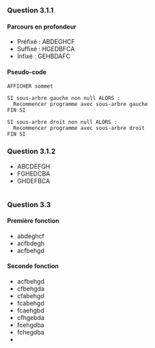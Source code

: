 ### Question 3.1.1

#### Parcours en profondeur

* Préfixé : ABDEGHCF
* Suffixé : HGEDBFCA
* Infixé : GEHBDAFC

#### Pseudo-code
```
AFFICHER sommet

SI sous-arbre gauche non null ALORS :
  Recommencer programme avec sous-arbre gauche
FIN SI

SI sous-arbre droit non null ALORS :
  Recommencer programme avec sous-arbre droit
FIN SI
```

### Question 3.1.2

* ABCDEFGH
* FGHEDCBA
* GHDEFBCA

```

```

### Question 3.3
#### Première fonction
* abdeghcf
* acfbdegh
* acfbehgd
#### Seconde fonction
* acfbehgd
* cfbehgda
* cfabehgd
* fcabehgd
* fcaehgbd
* cfhgebda
* fcehgdba
* fchegdba
*
